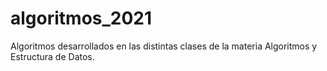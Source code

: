 # algoritmos_2021
Algoritmos desarrollados en las distintas clases de la materia Algoritmos y Estructura de Datos.
